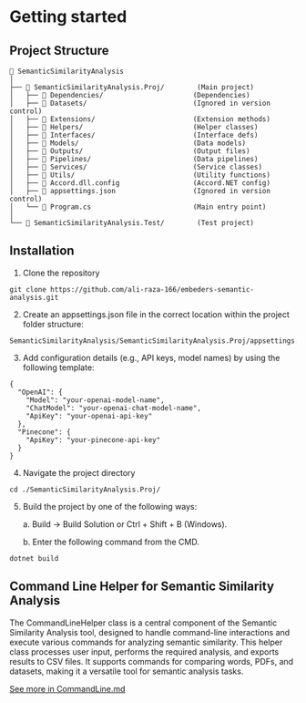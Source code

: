 # Getting started

## Project Structure 
```
📂 SemanticSimilarityAnalysis
│
├── 📂 SemanticSimilarityAnalysis.Proj/        (Main project)
│   ├── 📂 Dependencies/                      (Dependencies)
│   ├── 📂 Datasets/                          (Ignored in version control)
│   ├── 📂 Extensions/                        (Extension methods)
│   ├── 📂 Helpers/                           (Helper classes)
│   ├── 📂 Interfaces/                        (Interface defs)
│   ├── 📂 Models/                            (Data models)
│   ├── 📂 Outputs/                           (Output files)
│   ├── 📂 Pipelines/                         (Data pipelines)
│   ├── 📂 Services/                          (Service classes)
│   ├── 📂 Utils/                             (Utility functions)
│   ├── 📜 Accord.dll.config                  (Accord.NET config)
│   ├── 📜 appsettings.json                   (Ignored in version control)
│   └── 📜 Program.cs                         (Main entry point)
│
└── 📂 SemanticSimilarityAnalysis.Test/        (Test project)
```


## Installation
1. Clone the repository
```
git clone https://github.com/ali-raza-166/embeders-semantic-analysis.git
```
2. Create an appsettings.json file in the correct location within the project folder structure:

```
SemanticSimilarityAnalysis/SemanticSimilarityAnalysis.Proj/appsettings.json
```

3. Add configuration details (e.g., API keys, model names) by using the following template: 
```
{
  "OpenAI": {
    "Model": "your-openai-model-name",
    "ChatModel": "your-openai-chat-model-name",
    "ApiKey": "your-openai-api-key"
  },
  "Pinecone": {
    "ApiKey": "your-pinecone-api-key"
  }
}
```

4. Navigate the project directory
```
cd ./SemanticSimilarityAnalysis.Proj/
```

5. Build the project by one of the following ways:
   
   a. Build -> Build Solution or Ctrl + Shift + B (Windows).

   b. Enter the following command from the CMD.
```
dotnet build
```


## Command Line Helper for Semantic Similarity Analysis
The CommandLineHelper class is a central component of the Semantic Similarity Analysis tool, designed to handle command-line interactions and execute various commands for analyzing semantic similarity. This helper class processes user input, performs the required analysis, and exports results to CSV files. It supports commands for comparing words, PDFs, and datasets, making it a versatile tool for semantic analysis tasks.

[See more in CommandLine.md](./CommandLine.md)
